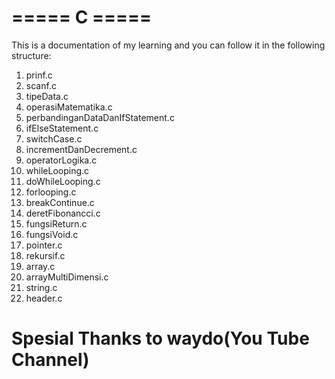 # ===== C =====

This is a documentation of my learning and you can follow it in the following structure:

1. prinf.c
2. scanf.c
3. tipeData.c
4. operasiMatematika.c
5. perbandinganDataDanIfStatement.c
6. ifElseStatement.c
7. switchCase.c
8. incrementDanDecrement.c
9. operatorLogika.c
10. whileLooping.c
11. doWhileLooping.c
12. forlooping.c
13. breakContinue.c
14. deretFibonancci.c
15. fungsiReturn.c
16. fungsiVoid.c
17. pointer.c
18. rekursif.c
19. array.c
20. arrayMultiDimensi.c
21. string.c
22. header.c

# Spesial Thanks to waydo(You Tube Channel)

